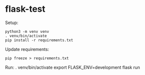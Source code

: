 flask-test
==========

Setup:

	python3 -m venv venv
	. venv/bin/activate
	pip install -r requirements.txt


Update requirements:

	pip freeze > requirements.txt


Run:
    . venv/bin/activate
	export FLASK_ENV=development
	flask run